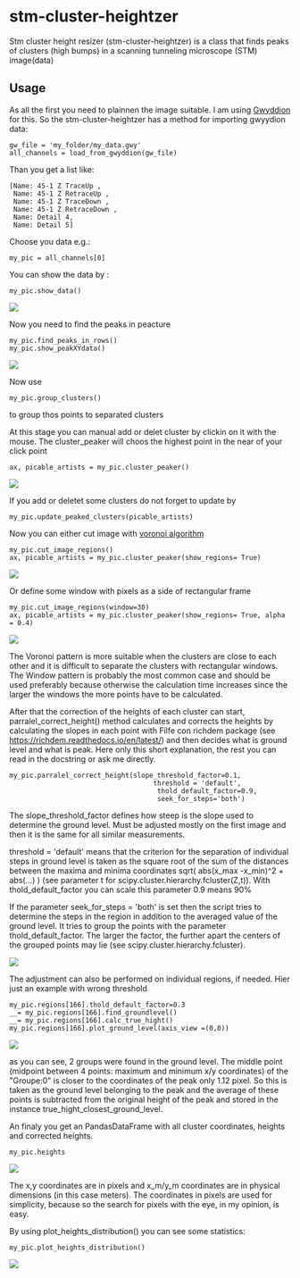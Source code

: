 # stm-cluster-heightzer
Stm cluster height resizer (stm-cluster-heightzer) is a class that finds peaks of clusters (high bumps) in a scanning tunneling microscope (STM) image(data)
## Usage
As all the first you need to plainnen the image suitable. I am using  <a href="http://gwyddion.net/">Gwyddion</a>  for this. So the stm-cluster-heightzer has a method for importing gwyydion data:

```
gw_file = 'my_folder/my_data.gwy'
all_channels = load_from_gwyddion(gw_file)
```
Than you get a list like:

```
[Name: 45-1 Z TraceUp ,
 Name: 45-1 Z RetraceUp ,
 Name: 45-1 Z TraceDown ,
 Name: 45-1 Z RetraceDown ,
 Name: Detail 4,
 Name: Detail 5]
```
Choose you data e.g.:

```
my_pic = all_channels[0]
```
You can show the data by :

```
my_pic.show_data()
```

![](example/pictures/stm-data.png)

Now you need to find the peaks in peacture

```
my_pic.find_peaks_in_rows()
my_pic.show_peakXYdata()
```

![](example/pictures/finde-peaks_in_rows.png)

Now use 
```
my_pic.group_clusters()
```
to group thos points to separated clusters

At this stage you can manual add or delet cluster by clickin on it with the mouse. The cluster_peaker will choos the highest point in the near of your click point

```
ax, picable_artists = my_pic.cluster_peaker()
```
![](example/pictures/cluster_peaker.png)

If you add or deletet some clusters do not forget to update by 

```
my_pic.update_peaked_clusters(picable_artists)
```
Now you can either cut image with <a href="https://en.wikipedia.org/wiki/Voronoi_diagram"> voronoi algorithm</a> 

``` 
my_pic.cut_image_regions()
ax, picable_artists = my_pic.cluster_peaker(show_regions= True)
```
![](example/pictures/voronoi.png)

Or define some window with pixels as a side of rectangular frame

```
my_pic.cut_image_regions(window=30)
ax, picable_artists = my_pic.cluster_peaker(show_regions= True, alpha = 0.4)
```
![](example/pictures/windows.png)

The Voronoi pattern is more suitable when the clusters are close to each other and it is difficult to separate the clusters with rectangular windows. The Window pattern is probably the most common case and should be used preferably because otherwise the calculation time increases since the larger the windows the more points have to be calculated.


After that the correction of the heights of each cluster can start, parralel_correct_height() method calculates and corrects the heights by calculating the slopes in each point with Filfe con richdem package (see https://richdem.readthedocs.io/en/latest/) and then decides what is ground level and what is peak. Here only this short explanation, the rest you can read in the docstring or ask me directly.


```
my_pic.parralel_correct_height(slope_threshold_factor=0.1,
                                    threshold = 'default',
                                     thold_default_factor=0.9,
                                     seek_for_steps='both')
```


The slope_threshold_factor defines how steep is the slope used to determine the ground level. Must be adjusted mostly on the first image and then it is the same for all similar measurements.

threshold = 'default' means that the criterion for the separation of individual steps in ground level is taken as the square root of the sum of the distances between the maxima and minima coordinates sqrt( abs(x_max -x_min)^2 + abs(...) ) (see parameter t for scipy.cluster.hierarchy.fcluster(Z,t)). With thold_default_factor you can scale this parameter 0.9 means 90%

If the parameter seek_for_steps = 'both' is set then the script tries to determine the steps in the region in addition to the averaged value of the ground level. It tries to group the points with the parameter thold_default_factor. The larger the factor, the further apart the centers of the grouped points may lie (see scipy.cluster.hierarchy.fcluster). 

![](example/pictures/singel_region.png)


The adjustment can also be performed on individual regions, if needed. Hier just an example with wrong threshold  
```
my_pic.regions[166].thold_default_factor=0.3
__= my_pic.regions[166].find_groundlevel()
__= my_pic.regions[166].calc_true_hight()
my_pic.regions[166].plot_ground_level(axis_view =(0,0))
```


![](example/pictures/singel_region_wrong_threshold.png)

as you can see, 2 groups were found in the ground level. The middle point (midpoint between 4 points: maximum and minimum x/y coordinates) of the "Groupe:0" is closer to the coordinates of the peak only 1.12 pixel. So this is taken as the ground level belonging to the peak and the average of these points is subtracted from the original height of the peak and stored in the instance true_hight_closest_ground_level.




An finaly you get an PandasDataFrame with all cluster coordinates, heights and corrected heights.
```
my_pic.heights
```
![](example/pictures/heights.png)


The x,y coordinates are in pixels and x_m/y_m coordinates are in physical dimensions (in this case meters). The coordinates in pixels are used for simplicity, because so the search for pixels with the eye, in my opinion, is easy.  

By using plot_heights_distribution() you can see some statistics:
```
my_pic.plot_heights_distribution()
```
![](example/pictures/distribution.png)
